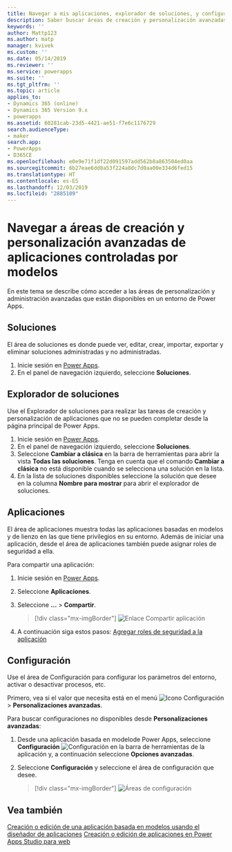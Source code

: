 ```yaml
---
title: Navegar a mis aplicaciones, explorador de soluciones, y configuración en Power Apps | Microsoft Docs
description: Saber buscar áreas de creación y personalización avanzadas de aplicaciones en Power Apps
keywords: ''
author: Mattp123
ms.author: matp
manager: kvivek
ms.custom: ''
ms.date: 05/14/2019
ms.reviewer: ''
ms.service: powerapps
ms.suite: ''
ms.tgt_pltfrm: ''
ms.topic: article
applies_to:
- Dynamics 365 (online)
- Dynamics 365 Version 9.x
- powerapps
ms.assetid: 60281cab-23d5-4421-ae51-f7e6c1176729
search.audienceType:
- maker
search.app:
- PowerApps
- D365CE
ms.openlocfilehash: e0e9e71f1df22d091597add562b8a863504ed0aa
ms.sourcegitcommit: 6b27eae6dd8a53f224a8dc7d0aa00e334d6fed15
ms.translationtype: HT
ms.contentlocale: es-ES
ms.lasthandoff: 12/03/2019
ms.locfileid: "2885109"
---
```

# <a name="navigate-to-advanced-model-driven-app-making-and-customization-areas"></a>Navegar a áreas de creación y personalización avanzadas de aplicaciones controladas por modelos

En este tema se describe cómo acceder a las áreas de personalización y administración avanzadas que están disponibles en un entorno de Power Apps.

## <a name="solutions"></a>Soluciones
El área de soluciones es donde puede ver, editar, crear, importar, exportar y eliminar soluciones administradas y no administradas. 

1.  Inicie sesión en [Power Apps](https://make.powerapps.com/?utm_source=padocs&utm_medium=linkinadoc&utm_campaign=referralsfromdoc).
2.  En el panel de navegación izquierdo, seleccione **Soluciones**. 

## <a name="solution-explorer"></a>Explorador de soluciones
Use el Explorador de soluciones para realizar las tareas de creación y personalización de aplicaciones que no se pueden completar desde la página principal de Power Apps.

1.  Inicie sesión en [Power Apps](https://make.powerapps.com/?utm_source=padocs&utm_medium=linkinadoc&utm_campaign=referralsfromdoc). 
2.  En el panel de navegación izquierdo, seleccione **Soluciones**.  
3.  Seleccione **Cambiar a clásica** en la barra de herramientas para abrir la vista **Todas las soluciones**. 
    Tenga en cuenta que el comando **Cambiar a clásica** no está disponible cuando se selecciona una solución en la lista.
4.  En la lista de soluciones disponibles seleccione la solución que desee en la columna **Nombre para mostrar** para abrir el explorador de soluciones.

## <a name="apps"></a>Aplicaciones
El área de aplicaciones muestra todas las aplicaciones basadas en modelos y de lienzo en las que tiene privilegios en su entorno. Además de iniciar una aplicación, desde el área de aplicaciones también puede asignar roles de seguridad a ella. 

Para compartir una aplicación:
1.  Inicie sesión en [Power Apps](https://make.powerapps.com/?utm_source=padocs&utm_medium=linkinadoc&utm_campaign=referralsfromdoc).

2.  Seleccione **Aplicaciones**.
 
3.  Seleccione **…** > **Compartir**. 

    > [!div class="mx-imgBorder"] 
    > ![Enlace Compartir aplicación](media/share-link.png) 

4. A continuación siga estos pasos: [Agregar roles de seguridad a la aplicación](https://docs.microsoft.com/powerapps/maker/model-driven-apps/share-model-driven-app#add-security-roles-to-the-app)
 
## <a name="settings"></a>Configuración
Use el área de Configuración para configurar los parámetros del entorno, activar o desactivar procesos, etc. 

Primero, vea si el valor que necesita está en el menú ![Icono Configuración](media/powerapps-gear.png)  > **Personalizaciones avanzadas**.

Para buscar configuraciones no disponibles desde **Personalizaciones avanzadas**:  
1.  Desde una aplicación basada en modelode Power Apps, seleccione **Configuración** ![Configuración](../model-driven-apps/media/powerapps-gear.png) en la barra de herramientas de la aplicación y, a continuación seleccione **Opciones avanzadas**. 
2.  Seleccione **Configuración** y seleccione el área de configuración que desee.

    > [!div class="mx-imgBorder"] 
    > ![Áreas de configuración](media/settings-areas.png) 

## <a name="see-also"></a>Vea también
[Creación o edición de una aplicación basada en modelos usando el diseñador de aplicaciones](create-edit-app.md)
[Creación o edición de aplicaciones en Power Apps Studio para web](../canvas-apps/create-app-browser.md)

